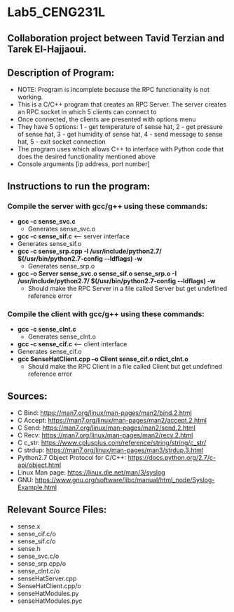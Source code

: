 # Lab5_CENG231L

## Collaboration project between Tavid Terzian and Tarek El-Hajjaoui.

## Description of Program:
  - NOTE: Program is incomplete because the RPC functionality is not working.
  - This is a C/C++ program that creates an RPC Server. The server creates an RPC socket in which 5 clients can connect to
  - Once connected, the clients are presented with options menu
  - They have 5 options: 1 - get temperature of sense hat, 2 - get pressure of sense hat, 3 - get humidity of sense hat, 4 - send message to sense hat, 5 - exit socket connection
  - The program uses which allows C++ to interface with Python code that does the desired functionality mentioned above
  - Console arguments [ip address, port number]
  
## Instructions to run the program:
### Compile the server with gcc/g++ using these commands:
- **gcc -c sense_svc.c**
  -  Generates sense_svc.o
-  **gcc -c sense_sif.c** <-- server interface
  - Generates sense_sif.o
- **gcc -c sense_srp.cpp -I /usr/include/python2.7/ $(/usr/bin/python2.7-config --ldflags) -w**
  - Generates sense_srp.o
- **gcc -o Server sense_svc.o sense_sif.o sense_srp.o -I /usr/include/python2.7/ $(/usr/bin/python2.7-config --ldflags) -w**
  - Should make the RPC Server in a file called Server but get undefined reference error

### Compile the client with gcc/g++ using these commands:
- **gcc -c sense_clnt.c**
  -  Generates sense_clnt.o
-  **gcc -c sense_cif.c** <-- client interface
  - Generates sense_cif.o
- **gcc SenseHatClient.cpp –o Client sense_cif.o rdict_clnt.o**
  - Should make the RPC Client in a file called Client but get undefined reference error
  
## Sources:
  - C Bind: https://man7.org/linux/man-pages/man2/bind.2.html
  - C Accept: https://man7.org/linux/man-pages/man2/accept.2.html
  - C Send: https://man7.org/linux/man-pages/man2/send.2.html
  - C Recv: https://man7.org/linux/man-pages/man2/recv.2.html
  - C c_str: https://www.cplusplus.com/reference/string/string/c_str/
  - C strdup: https://man7.org/linux/man-pages/man3/strdup.3.html
  - Python2.7 Object Protocol for C/C++: https://docs.python.org/2.7/c-api/object.html
  - Linux Man page: https://linux.die.net/man/3/syslog  
  - GNU: https://www.gnu.org/software/libc/manual/html_node/Syslog-Example.html
  
 ## Relevant Source Files:
  - sense.x
  - sense_cif.c/o
  - sense_sif.c/o
  - sense.h
  - sense_svc.c/o
  - sense_srp.cpp/o
  - sense_clnt.c/o
  - senseHatServer.cpp
  - SenseHatClient.cpp/o
  - senseHatModules.py
  - senseHatModules.pyc
